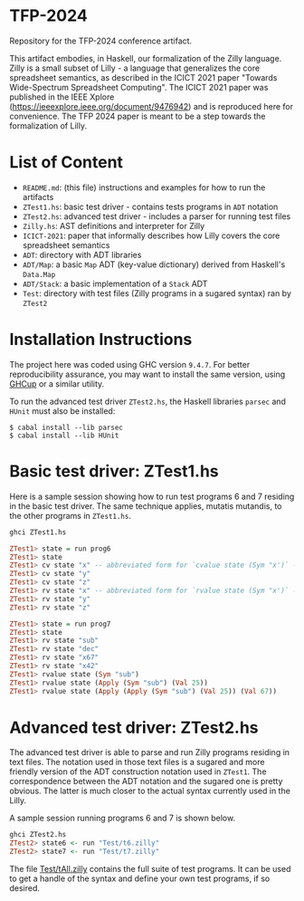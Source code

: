 # TFP-2024

Repository for the TFP-2024 conference artifact.

This artifact embodies, in Haskell, our formalization of the Zilly language. Zilly is a small 
subset of Lilly - a language that generalizes the core spreadsheet semantics, as described in 
the ICICT 2021 paper "Towards Wide-Spectrum Spreadsheet Computing". The ICICT 2021 paper was 
published  in the IEEE Xplore (https://ieeexplore.ieee.org/document/9476942) and is reproduced 
here for convenience. The TFP 2024 paper is meant to be a step towards the formalization of Lilly.

# List of Content

- `README.md`: (this file) instructions and examples for how to run the artifacts
- `ZTest1.hs`: basic test driver - contains tests programs in `ADT` notation
- `ZTest2.hs`: advanced test driver - includes a parser for running test files
- `Zilly.hs`: AST definitions and interpreter for Zilly
- `ICICT-2021`: paper that informally describes how Lilly covers the core spreadsheet semantics
- `ADT`: directory with ADT libraries
- `ADT/Map`: a basic `Map` ADT (key-value dictionary) derived from Haskell's `Data.Map`
- `ADT/Stack`: a basic implementation of a `Stack` ADT
- `Test`: directory with test files (Zilly programs in a sugared syntax) ran by `ZTest2`
 
# Installation Instructions

The project here was coded using GHC version `9.4.7`. For better reproducibility assurance, you may want 
to install the same version, using [GHCup](https://www.haskell.org/ghcup/install/) or a similar utility.

To run the advanced test driver `ZTest2.hs`, the Haskell libraries `parsec` and `HUnit` must also be installed:

```
$ cabal install --lib parsec
$ cabal install --lib HUnit
```

# Basic test driver: ZTest1.hs

Here is a sample session showing how to run test programs 6 and 7 residing in the basic test driver.
The same technique applies, mutatis mutandis, to the other programs in `ZTest1.hs`.

``` haskell
ghci ZTest1.hs

ZTest1> state = run prog6
ZTest1> state
ZTest1> cv state "x" -- abbreviated form for `cvalue state (Sym "x')` - computes the c-value of "x"
ZTest1> cv state "y"
ZTest1> cv state "z"
ZTest1> rv state "x" -- abbreviated form for `rvalue state (Sym "x')` - computes the r-value of "x" 
ZTest1> rv state "y"
ZTest1> rv state "z"

ZTest1> state = run prog7
ZTest1> state
ZTest1> rv state "sub"
ZTest1> rv state "dec"
ZTest1> rv state "x67"
ZTest1> rv state "x42"
ZTest1> rvalue state (Sym "sub")
ZTest1> rvalue state (Apply (Sym "sub") (Val 25))
ZTest1> rvalue state (Apply (Apply (Sym "sub") (Val 25)) (Val 67))
```
# Advanced test driver: ZTest2.hs

The advanced test driver is able to parse and run Zilly programs residing in text files. The notation
used in those text files is a sugared and more friendly version of the ADT construction notation used 
in `ZTest1`. The correspondence between the ADT notation and the sugared one is pretty obvious. The 
latter is much closer to the actual syntax currently used in the Lilly.

A sample session running programs 6 and 7 is shown below.

```haskell
ghci ZTest2.hs
ZTest2> state6 <- run "Test/t6.zilly"
ZTest2> state7 <- run "Test/t7.zilly"

```

The file [Test/tAll.zilly](./Test/tAll.zilly) contains the full suite of test programs. It can be
used to get a handle of the syntax and define your own test programs, if so desired.
